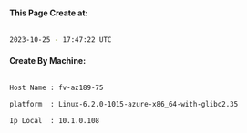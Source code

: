 
   
#### This Page Create at:

```bash

2023-10-25 - 17:47:22 UTC

```

#### Create By Machine:

```bash

Host Name : fv-az189-75

platform  : Linux-6.2.0-1015-azure-x86_64-with-glibc2.35

Ip Local  : 10.1.0.108

```

